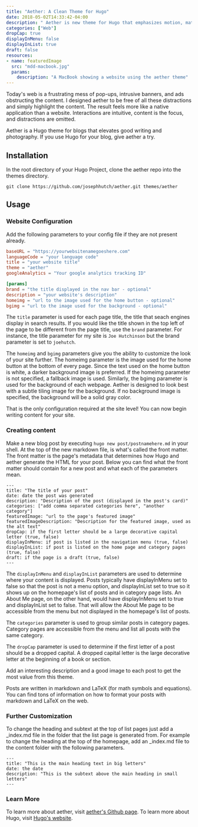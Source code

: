 ```yaml
---
title: "Aether: A Clean Theme for Hugo"
date: 2018-05-02T14:33:42-04:00
description: " Aether is new theme for Hugo that emphasizes motion, material, and depth as design elements. Distracting styling and page elements are forgone to focus on the content."
categories: ["Web"]
dropCap: true
displayInMenu: false
displayInList: true
draft: false
resources:
- name: featuredImage
  src: "mdd-macbook.jpg"
  params:
    description: "A MacBook showing a website using the aether theme"
---
```


Today's web is a frustrating mess of pop-ups, intrusive banners, and ads obstructing the content. I designed aether to be free of all these distractions and simply highlight the content. The result feels more like a native application than a website. Interactions are intuitive, content is the focus, and distractions are omitted.

Aether is a Hugo theme for blogs that elevates good writing and photography. If you use Hugo for your blog, give aether a try.

## Installation
In the root directory of your Hugo Project, clone the aether repo into the themes directory.

```shell session
git clone https://github.com/josephhutch/aether.git themes/aether
```

## Usage

### Website Configuration

Add the following parameters to your config file if they are not present already.

```toml
baseURL = "https://yourwebsitenamegoeshere.com"
languageCode = "your language code"
title = "your website title"
theme = "aether"
googleAnalytics = "Your google analytics tracking ID"

[params]
brand = "the title displayed in the nav bar - optional"
description = "your website's description"
homeimg = "url to the image used for the home button - optional"
bgimg = "url to the image used for the background - optional"
```

The `title` parameter is used for each page title, the title that seach engines display in search results. If you would like the title shown in the top left of the page to be different from the page title, use the `brand` parameter. For instance, the title parameter for my site is `Joe Hutchinson` but the brand parameter is set to `joehutch`.

The `homeimg` and `bgimg` parameters give you the ability to customize the look of your site further. The homeimg parameter is the image used for the home button at the bottom of every page. Since the text used on the home button is white, a darker background image is preferred. If the homeimg parameter is not specified, a fallback image is used. Similarly, the bgimg parameter is used for the background of each webpage. Aether is designed to look best with a subtle tiling image for the background. If no background image is specified, the background will be a solid gray color.

That is the only configuration required at the site level! You can now begin writing content for your site.

### Creating content
Make a new blog post by executing `hugo new post/postnamehere.md` in your shell. At the top of the new markdown file, is what's called the front matter. The front matter is the page's metadata that determines how Hugo and aether generate the HTML for your post. Below you can find what the front matter should contain for a new post and what each of the parameters mean.

```properties
---
title: "The title of your post"
date: date the post was generated
description: "Description of the post (displayed in the post's card)"
categories: ["add comma separated categories here", "another category"]
featuredImage: "url to the page's featured image"
featuredImageDescription: "Description for the featured image, used as the alt text"
dropCap: if the first letter should be a large decorative capital letter (true, false)
displayInMenu: if post is listed in the navigation menu (true, false)
displayInList: if post is listed on the home page and category pages (true, false)
draft: if the page is a draft (true, false)
---
```

The `displayInMenu` and `displayInList` parameters are used to determine where your content is displayed. Posts typically have displayInMenu set to false so that the post is not a menu option, and displayInList set to true so it shows up on the homepage's list of posts and in category page lists. An About Me page, on the other hand, would have displayInMenu set to true and displayInList set to false.  That will allow the About Me page to be accessible from the menu but not displayed in the homepage's list of posts.

The `categories` parameter is used to group similar posts in category pages. Category pages are accessible from the menu and list all posts with the same category.

The `dropCap` parameter is used to determine if the first letter of a post should be a dropped capital. A dropped capital letter is the large decorative letter at the beginning of a book or section.

Add an interesting description and a good image to each post to get the most value from this theme.

Posts are written in markdown and LaTeX (for math symbols and equations). You can find tons of information on how to format your posts with markdown and LaTeX on the web.

### Further Customization
To change the heading and subtext at the top of list pages just add a \_index.md file in the folder that the list page is generated from. For example to change the heading at the top of the homepage, add an \_index.md file to the content folder with the following parameters.

```properties
---
title: "This is the main heading text in big letters"
date: the date
description: "This is the subtext above the main heading in small letters"
---
```

### Learn  More

To learn more about aether, visit [aether's Github page](https://github.com/josephhutch/aether). To learn more about Hugo, visit [Hugo's website](https://gohugo.io/).